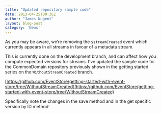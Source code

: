 ```yaml
---
title: "Updated repository sample code"
date: 2013-04-25T00:36Z
author: "James Nugent"
layout: blog-post
category: 'News'
---
```


As you may be aware, we’re removing the `$streamCreated` event which currently appears in all streams in favour of a metadata stream.

This is currently done on the development branch, and can affect how you compute expected versions for streams. I’ve updated the sample code for the CommonDomain repository previously shown in the getting started series on the `WithoutStreamCreated` branch.

[https://github.com/EventStore/getting-started-with-event-store/tree/WithoutStreamCreated](https://github.com/EventStore/getting-started-with-event-store/tree/WithoutStreamCreated)

Specifically note the changes in the save method and in the get specific version by ID method!